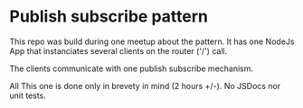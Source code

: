 # Publish subscribe pattern

This repo was build during one meetup about the pattern. 
It has one NodeJs App that instanciates several clients on the router ('/') call.

The clients communicate with one publish subscribe mechanism. 

All This one is done only in brevety in mind (2 hours +/-). No JSDocs nor unit tests. 

